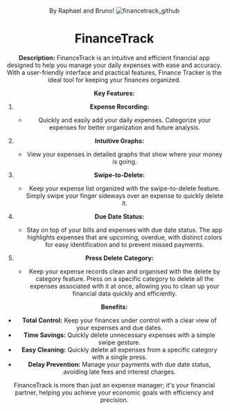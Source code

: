 <div align="center">



By Raphael and Bruno!
![financetrack_github](https://github.com/BrunoHPBarbosa/FinanceTrack/assets/141725324/c6dc433e-246c-4be2-bc1e-5ea372204e97)







# FinanceTrack

**Description:**
  FinanceTrack is an intuitive and efficient financial app designed to help you manage your daily expenses with ease and accuracy. With a user-friendly interface and practical features, Finance Tracker is the ideal tool for keeping your finances organized.

**Key Features:**

1. **Expense Recording:**
   - Quickly and easily add your daily expenses. Categorize your expenses for better organization and future analysis.

2. **Intuitive Graphs:**
   - View your expenses in detailed graphs that show where your money is going.

3. **Swipe-to-Delete:**
   - Keep your expense list organized with the swipe-to-delete feature. Simply swipe your finger sideways over an expense to quickly delete it.

4. **Due Date Status:**
   - Stay on top of your bills and expenses with due date status. The app highlights expenses that are upcoming, overdue, with distinct colors for easy identification and to prevent missed payments.

5. **Press Delete Category:**
   - Keep your expense records clean and organised with the delete by category feature. Press on a specific category to delete all the expenses associated with it at once, allowing you to clean up your financial data quickly and efficiently.

**Benefits:**
- **Total Control:** Keep your finances under control with a clear view of your expenses and due dates.
- **Time Savings:** Quickly delete unnecessary expenses with a simple swipe gesture.
- **Easy Cleaning:** Quickly delete all expenses from a specific category with a single press.
- **Delay Prevention:** Manage your payments with due date status, avoiding late fees and interest charges.

FinanceTrack is more than just an expense manager; it's your financial partner, helping you achieve your economic goals with efficiency and precision.
